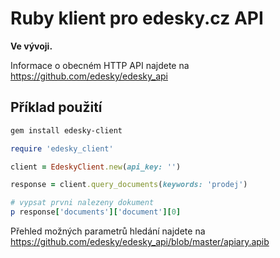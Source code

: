 Ruby klient pro edesky.cz API
============================

**Ve vývoji.**

Informace o obecném HTTP API najdete na https://github.com/edesky/edesky_api

Příklad použití
---------------

```bash
gem install edesky-client
```

```ruby
require 'edesky_client'

client = EdeskyClient.new(api_key: '')

response = client.query_documents(keywords: 'prodej')

# vypsat prvni nalezeny dokument
p response['documents']['document'][0]
```

Přehled možných parametrů hledání najdete na
https://github.com/edesky/edesky_api/blob/master/apiary.apib
